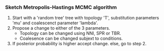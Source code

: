### Sketch Metropolis-Hastings MCMC algorithm

1. Start with a 'random tree' tree with topology 'T', substitution parameters 'mu' and coalescenct parameter 'lambda'.
2. Propose a change to either of the 3 parameters.
   * Topology can be changed using NNI, SPR or TBR.
   * Coalesence can be changed subjext to conditions.
3. If posterior probability is higher accept change. else, go to step 2.

